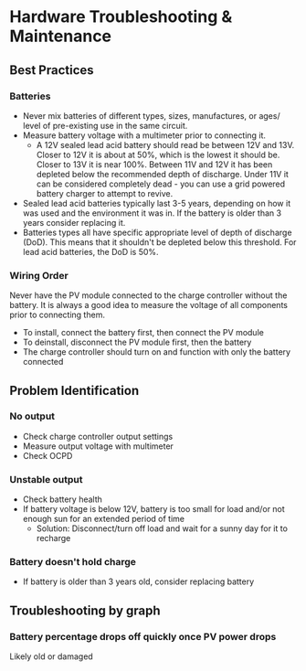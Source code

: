 # Hardware Troubleshooting & Maintenance

## Best Practices

### Batteries
* Never mix batteries of different types, sizes, manufactures, or ages/ level of pre-existing use in the same circuit.
* Measure battery voltage with a multimeter prior to connecting it.
	*  A 12V sealed lead acid battery should read be between 12V and 13V. Closer to 12V it is about at 50%, which is the lowest it should be. Closer to 13V it is near 100%. Between 11V and 12V it has been depleted below the recommended depth of discharge. Under 11V it can be considered completely dead - you can use a grid powered battery charger to attempt to revive.
* Sealed lead acid batteries typically last 3-5 years, depending on how it was used and the environment it was in. If the battery is older than 3 years consider replacing it.
* Batteries types all have specific appropriate level of depth of discharge (DoD). This means that it shouldn't be depleted below this threshold. For lead acid batteries, the DoD is 50%.

### Wiring Order
Never have the PV module connected to the charge controller without the battery. It is always a good idea to measure the voltage of all components prior to connecting them.

* To install, connect the battery first, then connect the PV module
* To deinstall, disconnect the PV module first, then the battery
* The charge controller should turn on and function with only the battery connected

## Problem Identification

### No output
* Check charge controller output settings
* Measure output voltage with multimeter
* Check OCPD

### Unstable output
* Check battery health
* If battery voltage is below 12V, battery is too small for load and/or not enough sun for an extended period of time
	* Solution: Disconnect/turn off load and wait for a sunny day for it to recharge

### Battery doesn't hold charge
* If battery is older than 3 years old, consider replacing battery

## Troubleshooting by graph

### Battery percentage drops off quickly once PV power drops
Likely old or damaged